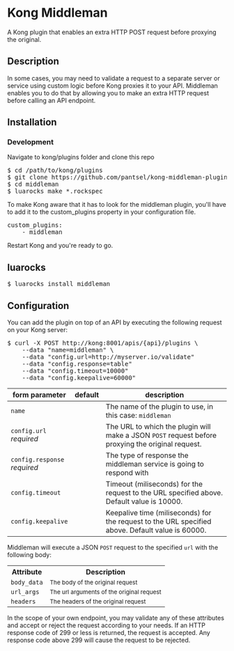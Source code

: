 # Kong Middleman

A Kong plugin that enables an extra HTTP POST request before proxying the original.

## Description

In some cases, you may need to validate a request to a separate server or service using custom logic before Kong proxies it to your API.
Middleman enables you to do that by allowing you to make an extra HTTP request before calling an API endpoint.

## Installation

### Development

Navigate to kong/plugins folder and clone this repo

<pre>
$ cd /path/to/kong/plugins
$ git clone https://github.com/pantsel/kong-middleman-plugin middleman
$ cd middleman
$ luarocks make *.rockspec
</pre>

To make Kong aware that it has to look for the middleman plugin, you'll have to add it to the custom_plugins property in your configuration file.

<pre>
custom_plugins:
    - middleman
</pre>

Restart Kong and you're ready to go.

## luarocks

<pre>
$ luarocks install middleman
</pre>


## Configuration

You can add the plugin on top of an API by executing the following request on your Kong server:

<pre>
$ curl -X POST http://kong:8001/apis/{api}/plugins \
    --data "name=middleman" \
    --data "config.url=http://myserver.io/validate"
    --data "config.response=table"
    --data "config.timeout=10000"
    --data "config.keepalive=60000"
</pre>

<table><thead>
<tr>
<th>form parameter</th>
<th>default</th>
<th>description</th>
</tr>
</thead><tbody>
<tr>
<td><code>name</code></td>
<td></td>
<td>The name of the plugin to use, in this case: <code>middleman</code></td>
</tr>
<tr>
<td><code>config.url</code><br><em>required</em></td>
<td></td>
<td>The URL to which the plugin will make a JSON <code>POST</code> request before proxying the original request.</td>
</tr>
<tr>
<td><code>config.response</code><br><em>required</em></td>
<td></td>
<td>The type of response the middleman service is going to respond with</td>
</tr>
<tr>
<td><code>config.timeout</code></td>
<td></td>
<td>Timeout (miliseconds) for the request to the URL specified above. Default value is 10000.</td>
</tr>
<tr>
<td><code>config.keepalive</code></td>
<td></td>
<td>Keepalive time (miliseconds) for the request to the URL specified above. Default value is 60000.</td>
</tr>
</tbody></table>

Middleman will execute a JSON <code>POST</code> request to the specified <code>url</code> with the following body:

<table>
    <tr>
        <th>Attribute</th>
        <th>Description</th>
    </tr>
    <tr>
    <td><code>body_data</code></td>
    <td><small>The body of the original request</small></td>
    </tr>
    <tr>
        <td><code>url_args</code></td>
        <td><small>The url arguments of the original request</small></td>
    </tr>
    <tr>
        <td><code>headers</code></td>
        <td><small>The headers of the original request</small></td>
    </tr>
</table>

In the scope of your own endpoint, you may validate any of these attributes and accept or reject the request according to your needs. If an HTTP response code of 299 or less is returned, the request is accepted. Any response code above 299 will cause the request to be rejected.  


